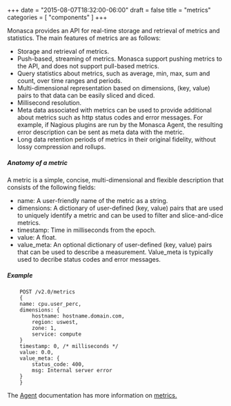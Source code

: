 +++
date = "2015-08-07T18:32:00-06:00"
draft = false
title = "metrics"
categories = [ "components" ]
+++

Monasca provides an API for real-time storage and retrieval of metrics and statistics. <!--more--> The main features of metrics are as follows:

- Storage and retrieval of metrics.
- Push-based, streaming of metrics. Monasca support pushing metrics to the API, and does not support pull-based metrics.
- Query statistics about metrics, such as average, min, max, sum and count, over time ranges and periods.
- Multi-dimensional representation based on dimensions, (key, value) pairs to that data can be easily sliced and diced.
- Millisecond resolution.
- Meta data associated with metrics can be used to provide additional about metrics such as http status codes and error messages. For example, if Nagious plugins are run by the Monasca Agent, the resulting error description can be sent as meta data with the metric. 
- Long data retention periods of metrics in their original fidelity, without lossy compression and rollups.

##### Anatomy of a metric

A metric is a simple, concise, multi-dimensional and flexible description that consists of the following fields:

- name: A user-friendly name of the metric as a string.
- dimensions: A dictionary of user-defined (key, value) pairs that are used to uniquely identify a metric and can be used to filter and slice-and-dice metrics.
- timestamp: Time in milliseconds from the epoch.
- value: A float.
- value_meta: An optional dictionary of user-defined (key, value) pairs that can be used to describe a measurement. Value_meta is typically used to decribe status codes and error messages.

##### Example

```
    POST /v2.0/metrics
    {
	name: cpu.user_perc,
	dimensions: {
		hostname: hostname.domain.com,
		region: uswest,
		zone: 1,
		service: compute
	}
	timestamp: 0, /* milliseconds */
	value: 0.0,
	value_meta: {
		status_code: 400,
		msg: Internal server error
	}
    }
```

The [Agent](/components/agent/) documentation has more information on [metrics.](https://github.com/stackforge/monasca-agent/blob/master/docs/MonascaMetrics.md)
